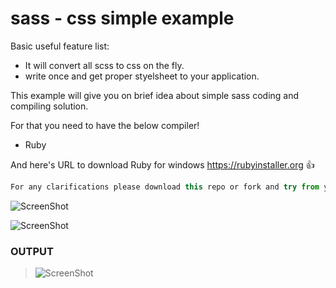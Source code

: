 # sass - css simple example

Basic useful feature list:

 * It will convert all scss to css on the fly.
 * write once and get proper styelsheet to your application.


This example will give you on brief idea about simple sass coding and compiling solution.

For that you need to have the below compiler!

 * Ruby
 
And here's URL to download Ruby for windows https://rubyinstaller.org :+1:

```javascript
For any clarifications please download this repo or fork and try from your end. 
```
![ScreenShot](https://cloud.githubusercontent.com/assets/6780840/26285583/62ac6c38-3e70-11e7-8132-119aff774163.png)


![ScreenShot](https://cloud.githubusercontent.com/assets/6780840/26285639/2da49b72-3e71-11e7-862a-b0850f5187a2.png)

### OUTPUT
>![ScreenShot](https://cloud.githubusercontent.com/assets/6780840/26285731/dbcb97f4-3e72-11e7-804d-a082e6032e9f.png)
